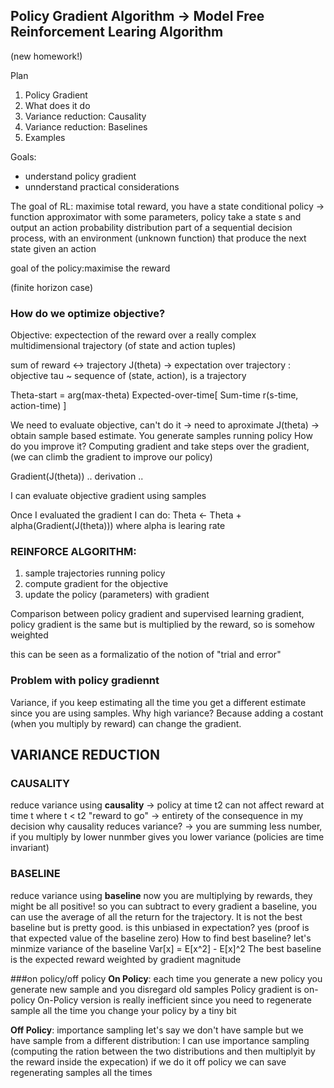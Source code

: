 ## Policy Gradient Algorithm -> Model Free Reinforcement Learing Algorithm
(new homework!)

Plan
1. Policy Gradient 
2. What does it do
3. Variance reduction: Causality
4. Variance reduction: Baselines
5. Examples

Goals:
- understand policy gradient
- unnderstand practical considerations

The goal of RL:
maximise total reward, 
you have a state conditional policy -> function approximator with some parameters, 
policy take a state s and output an action probability distribution
part of a sequential decision process, with an environment (unknown function) that produce the next state given an action

goal of the policy:maximise the reward

(finite horizon case)

### How do we optimize objective?

Objective: expectection of the reward over a really complex multidimensional trajectory (of state and action tuples)

sum of reward <-> trajectory
J(theta) -> expectation over trajectory : objective
tau ~ sequence of (state, action), is a trajectory


Theta-start = arg(max-theta) Expected-over-time[ Sum-time r(s-time, action-time) ]

We need to evaluate objective, can't do it -> need to aproximate J(theta) -> obtain sample based estimate. You generate samples running policy
How do you improve it?
Computing gradient and take steps over the gradient, (we can climb the gradient to improve our policy)

Gradient(J(theta))  .. derivation ..

I can evaluate objective gradient using samples

Once I evaluated the gradient I can do: Theta <- Theta + alpha(Gradient(J(theta)))
where alpha is learing rate

### REINFORCE ALGORITHM:
1. sample trajectories running policy
2. compute gradient for the objective
3. update the policy (parameters) with gradient

Comparison between policy gradient and supervised learning gradient, 
policy gradient is the same but is multiplied by the reward, so is somehow weighted

this can be seen as a formalizatio of the notion of "trial and error"

### Problem with policy gradiennt
Variance, if you keep estimating all the time you get a different estimate since you are using samples.
Why high variance? Because adding a costant (when you multiply by reward) can change the gradient.

## VARIANCE REDUCTION

### CAUSALITY
reduce variance using **causality** -> policy at time t2 can not affect reward at time t where t < t2
"reward to go" -> entirety of the consequence in my decision
why causality reduces variance? -> you are summing less number, if you multiply by lower nunmber gives you lower variance
(policies are time invariant)

### BASELINE
reduce variance using **baseline**
now you are multiplying by rewards, they might be all positive! so you can subtract to every gradient a baseline, you can use the average of all the return for the trajectory.  It is not the best baseline but is pretty good.
is this unbiased in expectation? yes (proof is that expected value of the baseline zero)
How to find best baseline? let's minmize variance of the baseline
Var[x] = E[x^2] - E[x]^2
The best baseline is the expected reward weighted by gradient magnitude

###on policy/off policy
**On Policy**: each time you generate a new policy you generate new sample and you disregard old samples
Policy gradient is on-policy
On-Policy version is really inefficient since you need to regenerate sample all the time you change your policy by a tiny bit

**Off Policy**: importance sampling
let's say we don't have sample but we have sample from a different distribution: I can use importance sampling (computing the ration between the two distributions and then multiplyit by the reward inside the expecation)
if we do it off policy we can save regenerating samples all the times



